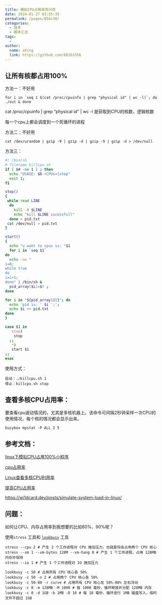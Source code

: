 ```yaml
---
title: 模拟CPU占用率百分百
date: 2024-01-27 03:55:35
permalink: /pages/056c36/
categories:
  - 技术
  - 脚本汇总
tags:
  - 
author: 
  name: aXing
  link: https://github.com/08163356
---
```





## 让所有核都占用100%

方法一：不好用

```
for i in `seq 1 $(cat /proc/cpuinfo | grep "physical id" | wc -l)`; do ./out & done
```

cat /proc/cpuinfo | grep “physical id” | wc -l 是获取到CPU的核数，逻辑核数

每一个cpu上都会调度到一个死循环的进程

<!-- more -->
方法二：不好用

```
cat /dev/urandom | gzip -9 | gzip -d | gzip -9 | gzip -d > /dev/null
```

方法三：

```sh
#! /bin/sh 
# filename killcpu.sh
if [ $# -ne 1 ] ; then
  echo "USAGE: $0 <CPUs>|stop"
  exit 1;
fi

stop()
{
 while read LINE
  do
    kill -9 $LINE
    echo "kill $LINE sucessfull"
  done < pid.txt
 cat /dev/null > pid.txt
}

start()
{
  echo "u want to cpus is: "$1
  for i in `seq $1`
do
  echo -ne " 
i=0; 
while true
do
i=i+1; 
done" | /bin/sh &
  pid_array[$i]=$! ;
done

for i in "${pid_array[@]}"; do
  echo 'pid is: ' $i ';';
  echo $i >> pid.txt
done
}

case $1 in
   stop)
    stop
  ;;
   *)
   start $1
;;
esac
```

使用方式：

```
启动：./killcpu.sh 1
停止：killcpu.sh stop
```





## 查看多核CPU占用率：

要查看cpu波动情况的，尤其是多核机器上。该命令可间隔2秒钟采样一次CPU的使用情况，每个核的情况都会显示出来。

```
busybox mpstat -P ALL 2 5
```

## 参考文档：

[linux下模拟CPU占用100%小程序](https://blog.51cto.com/u_15077560/4195779)

[cpu占用率](https://blog.csdn.net/AlbenXie/article/details/72885951)

[Linux查看多核CPU利用率](https://blog.csdn.net/unix21/article/details/8544578)

[提高CPU占用率](https://www.programminghunter.com/article/2382125874/)

https://wi1dcard.dev/posts/simulate-system-load-in-linux/

## 问题：

如何让CPU、内存占用率到我想要的比如80%、90%呢？

使用`stress` 工具和 [`lookbusy`](http://www.devin.com/lookbusy/) 工具

```
stress --cpu 2 # 产生 2 个工作进程对 CPU 施加压力，也就是将会占用两个 CPU 核心
stress --vm 1 --vm-bytes 128M --vm-hang 0 # 产生 1 个工作进程，占用 128MB 内存并保持
stress --io 1 # 产生 1 个工作进程对 IO 施加压力
```

```
lookbusy -c 50 # 占用所有 CPU 核心各 50%
lookbusy -c 50 -n 2 # 占用两个 CPU 核心各 50%
lookbusy -c 50-80 -r curve # 占用所有 CPU 核心在 50%-80% 左右浮动
lookbusy -c 0 -m 128MB -M 1000 # 每 1000 毫秒，循环释放并分配 128MB 内存
lookbusy -c 0 -d 1GB -b 1MB -D 10 # 每 10 毫秒，循环进行 1MB 磁盘写入，临时文件不超过 1GB
```

